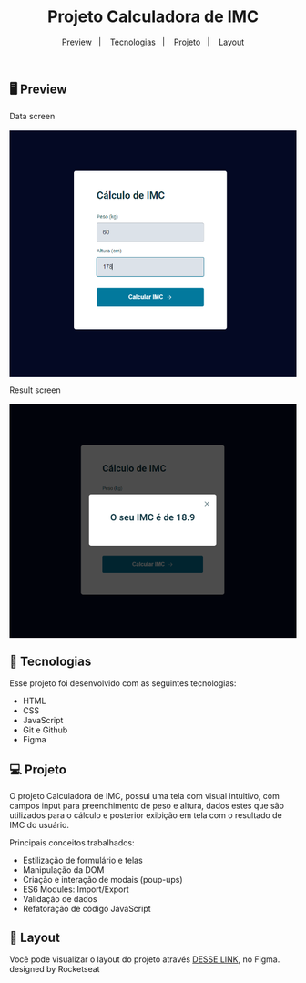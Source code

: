 <h1 align="center">Projeto Calculadora de IMC</h1>

<p align="center">
  <a href="#-preview">Preview</a>&nbsp;&nbsp;&nbsp;|&nbsp;&nbsp;&nbsp;
  <a href="#-tecnologias">Tecnologias</a>&nbsp;&nbsp;&nbsp;|&nbsp;&nbsp;&nbsp;
  <a href="#-projeto">Projeto</a>&nbsp;&nbsp;&nbsp;|&nbsp;&nbsp;&nbsp;
  <a href="#-layout">Layout</a>
</p>

<br>

## 🖥 Preview

Data screen<br><br>
<img align="center" src=".github/imc-calculator-screen.png">


Result screen<br><br>
<img align="center" src=".github/imc-calculator-result-screen.png">


## 🚀 Tecnologias

Esse projeto foi desenvolvido com as seguintes tecnologias:

- HTML
- CSS
- JavaScript
- Git e Github
- Figma

## 💻 Projeto

O projeto Calculadora de IMC, possui uma tela com visual intuitivo, com campos input para preenchimento de peso e altura, dados estes que são utilizados para o cálculo e posterior exibição em tela com o resultado de IMC do usuário.

Principais conceitos trabalhados:
- Estilização de formulário e telas
- Manipulação da DOM
- Criação e interação de modais (poup-ups)
- ES6 Modules: Import/Export
- Validação de dados
- Refatoração de código JavaScript


## 🔖 Layout

Você pode visualizar o layout do projeto através [DESSE LINK](https://www.figma.com/design/wTaKJj7sDK1KR71wolJxPk/IMC-(Copy)?m=auto&t=J5gNQPO7cwCscCDV-6), no Figma.<br>
designed by Rocketseat